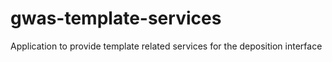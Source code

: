 # gwas-template-services
Application to provide template related services for the deposition interface
